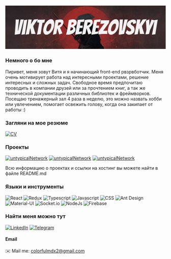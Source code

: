 ![Header](https://github.com/colorfulmdx2/colorfulmdx2/blob/main/assets/samurai.png)

### Немного о бо мне

Пиривет, меня зовут Витя и я начинающий front-end рвзрвботчик. Меня очень мотивирует работа над интересными проектами, решение интересных и сложных задач. Свободное время предпочитаю проводить в компании друзей или за прочтением книг, а так же технической документации различных библиотек и фреймворков. Посещаю тренажерный зал 4 раза в неделю, это можно назвать хобби или увлечением, помогает освежить голову, когда она закипает от работы :) 

### Загляни на мое резюме

[![CV](https://img.shields.io/static/v1?label=CheckThis&message=CV&color=blueviolet)](https://rezume.me/rs/0Jyjfdq5)

### Проекты

[![untypicalNetwork](https://img.shields.io/static/v1?label=untypicalNetwork&message=Finished&color=green)](https://github.com/colorfulmdx2/filmix)
[![untypicalNetwork](https://img.shields.io/static/v1?label=Filmix&message=Finished&color=green)](https://github.com/colorfulmdx2/flight-prices)
[![untypicalNetwork](https://img.shields.io/static/v1?label=TableUsers&message=Finished&color=green)](https://github.com/colorfulmdx2/table-users)

Всю информацию о проектах и ссылки на хостинг вы можете найти в файле README.md 

### Языки и инструменты

![React](https://img.shields.io/badge/-REACT-282c34?style=for-the-badge&logo=react)
![Redux](https://img.shields.io/badge/-Redux-282c34?style=for-the-badge&logo=Redux)
![Typescript](https://img.shields.io/badge/-Typescript-282c34?style=for-the-badge&logo=Typescript)
![Javascript](https://img.shields.io/badge/-Javascript-282c34?style=for-the-badge&logo=Javascript)
![CSS](https://img.shields.io/badge/-CSS-282c34?style=for-the-badge&logo=css3)
![Ant Design](https://img.shields.io/badge/-AntDesign-282c34?style=for-the-badge&logo=Ant-Design)
![Material-UI](https://img.shields.io/badge/-Material.UI-282c34?style=for-the-badge&logo=Material-UI)
![Socket.io](https://img.shields.io/badge/-Socket.io-282c34?style=for-the-badge&logo=Socket.io)
![NodeJs](https://img.shields.io/badge/-NodeJs-282c34?style=for-the-badge&logo=Node.js)
![Firebase](https://img.shields.io/badge/-Firebase-282c34?style=for-the-badge&logo=firebase)

### Найти меня можно тут

[![LinkedIn](https://img.shields.io/badge/-LinkedIn-282c34?style=for-the-badge&logo=LinkedIn)](https://www.linkedin.com/in/adubrovskii/)
[![Telegram](https://img.shields.io/badge/-Telegram-282c34?style=for-the-badge&logo=Telegram)](https://t.me/berezovskiyviktor)

#### Email

✉️ Mail me: colorfulmdx2@gmail.com




